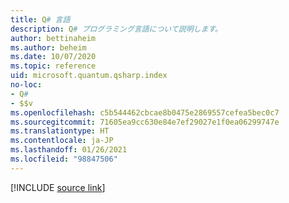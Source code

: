 ```yaml
---
title: Q# 言語
description: Q# プログラミング言語について説明します。
author: bettinaheim
ms.author: beheim
ms.date: 10/07/2020
ms.topic: reference
uid: microsoft.quantum.qsharp.index
no-loc:
- Q#
- $$v
ms.openlocfilehash: c5b544462cbcae8b0475e2869557cefea5bec0c7
ms.sourcegitcommit: 71605ea9cc630e84e7ef29027e1f0ea06299747e
ms.translationtype: HT
ms.contentlocale: ja-JP
ms.lasthandoff: 01/26/2021
ms.locfileid: "98847506"
---
```

<!---
# Q# language
-->

[!INCLUDE [source link](~/includes/qsharp-language/Specifications/Language/readme.md)]
